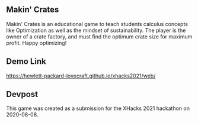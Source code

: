 ## Makin' Crates
Makin' Crates is an educational game to teach students calculus concepts like Optimization as well as the mindset of sustainability. The player is the owner of a crate factory, and must find the optimum crate size for maximum profit. Happy optimizing!

## Demo Link
https://hewlett-packard-lovecraft.github.io/xhacks2021/web/

## Devpost
This game was created as a submission for the XHacks 2021 hackathon on 2020-08-08.
